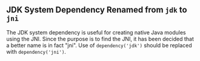 ## JDK System Dependency Renamed from `jdk` to `jni`

The JDK system dependency is useful for creating native Java modules using the
JNI. Since the purpose is to find the JNI, it has been decided that a better
name is in fact "jni". Use of `dependency('jdk')` should be replaced with
`dependency('jni')`.
